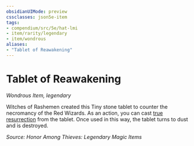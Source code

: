 ```yaml
---
obsidianUIMode: preview
cssclasses: json5e-item
tags:
- compendium/src/5e/hat-lmi
- item/rarity/legendary
- item/wondrous
aliases: 
- "Tablet of Reawakening"
---
```

# Tablet of Reawakening
*Wondrous Item, legendary*  


Witches of Rashemen created this Tiny stone tablet to counter the necromancy of the Red Wizards. As an action, you can cast [true resurrection](/Systems/5e/spells/true-resurrection.md) from the tablet. Once used in this way, the tablet turns to dust and is destroyed.

*Source: Honor Among Thieves: Legendary Magic Items*
